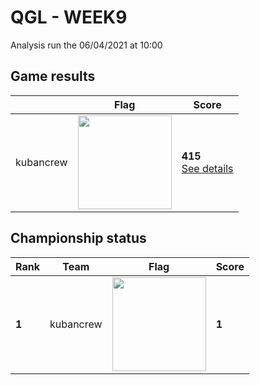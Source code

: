 # QGL - WEEK9

Analysis run the 06/04/2021 at 10:00

## Game results

||Flag|Score|
|--|--|--|
|kubancrew|<img src="../flags/kubancrew.png" width="150" height="" />|**415**<br>[See details](./pool-0/kubancrew.log)|
## Championship status

|Rank|Team|Flag|Score|
|--|--|--|--|
|**1**|kubancrew|<img src="../flags/kubancrew.png" width="150" height="" />|**1**|

